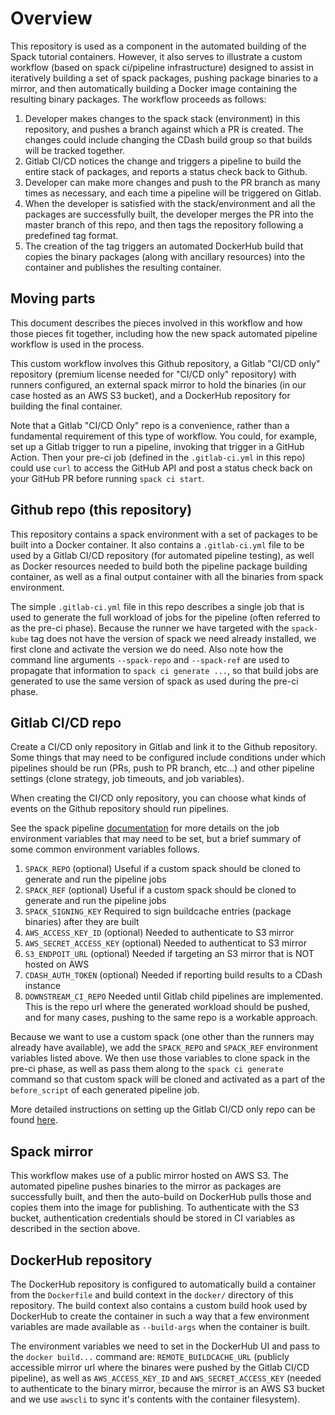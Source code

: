 # Overview

This repository is used as a component in the automated building of the Spack tutorial containers.  However, it also serves to illustrate a custom workflow (based on spack ci/pipeline infrastructure) designed to assist in iteratively building a set of spack packages, pushing package binaries to a mirror, and then automatically building a Docker image containing the resulting binary packages.  The workflow proceeds as follows:

1. Developer makes changes to the spack stack (environment) in this repository, and pushes a branch against which a PR is created.  The changes could include changing the CDash build group so that builds will be tracked together.
2. Gitlab CI/CD notices the change and triggers a pipeline to build the entire stack of packages, and reports a status check back to Github.
3. Developer can make more changes and push to the PR branch as many times as necessary, and each time a pipeline will be triggered on Gitlab.
4. When the developer is satisfied with the stack/environment and all the packages are successfully built, the developer merges the PR into the master branch of this repo, and then tags the repository following a predefined tag format.
5. The creation of the tag triggers an automated DockerHub build that copies the binary packages (along with ancillary resources) into the container and publishes the resulting container.

## Moving parts

This document describes the pieces involved in this workflow and how those pieces fit together, including how the new spack automated pipeline workflow is used in the process.

This custom workflow involves this Github repository, a Gitlab "CI/CD only" repository (premium license needed for "CI/CD only" repository) with runners configured, an external spack mirror to hold the binaries (in our case hosted as an AWS S3 bucket), and a DockerHub repository for building the final container.

Note that a Gitlab "CI/CD Only" repo is a convenience, rather than a fundamental requirement of this type of workflow.  You could, for example, set up a Gitlab trigger to run a pipeline, invoking that trigger in a GitHub Action.  Then your pre-ci job (defined in the `.gitlab-ci.yml` in this repo) could use `curl` to access the GitHub API and post a status check back on your GitHub PR before running `spack ci start`.

## Github repo (this repository)

This repository contains a spack environment with a set of packages to be built into a Docker container.  It also contains a `.gitlab-ci.yml` file to be used by a Gitlab CI/CD repository (for automated pipeline testing), as well as Docker resources needed to build both the pipeline package building container, as well as a final output container with all the binaries from spack environment.

The simple `.gitlab-ci.yml` file in this repo describes a single job that is used to generate the full workload of jobs for the pipeline (often referred to as the pre-ci phase).  Because the runner we have targeted with the `spack-kube` tag does not have the version of spack we need already installed, we first clone and activate the version we do need.  Also note how the command line arguments `--spack-repo` and `--spack-ref` are used to propagate that information to `spack ci generate ...`, so that build jobs are generated to use the same version of spack as used during the pre-ci phase.

## Gitlab CI/CD repo

Create a CI/CD only repository in Gitlab and link it to the Github repository.  Some things that may need to be configured include conditions under which pipelines should be run (PRs, push to PR branch, etc...) and other pipeline settings (clone strategy, job timeouts, and job variables).

When creating the CI/CD only repository, you can choose what kinds of events on the Github repository should run pipelines.

See the spack pipeline [documentation](https://github.com/scottwittenburg/spack/blob/add-spack-ci-command/lib/spack/docs/pipelines.rst#environment-variables-affecting-pipeline-operation) for more details on the job environment variables that may need to be set, but a brief summary of some common environment variables follows.

1. `SPACK_REPO` (optional) Useful if a custom spack should be cloned to generate and run the pipeline jobs
2. `SPACK_REF` (optional) Useful if a custom spack should be cloned to generate and run the pipeline jobs
3. `SPACK_SIGNING_KEY` Required to sign buildcache entries (package binaries) after they are built
4. `AWS_ACCESS_KEY_ID` (optional) Needed to authenticate to S3 mirror
5. `AWS_SECRET_ACCESS_KEY` (optional) Needed to authenticat to S3 mirror
6. `S3_ENDPOIT_URL` (optional) Needed if targeting an S3 mirror that is NOT hosted on AWS
7. `CDASH_AUTH_TOKEN` (optional) Needed if reporting build results to a CDash instance
8. `DOWNSTREAM_CI_REPO` Needed until Gitlab child pipelines are implemented.  This is the repo url where the generated workload should be pushed, and for many cases, pushing to the same repo is a workable approach.

Because we want to use a custom spack (one other than the runners may already have available), we add the `SPACK_REPO` and `SPACK_REF` environment variables listed above.  We then use those variables to clone spack in the pre-ci phase, as well as pass them along to the `spack ci generate` command so that custom spack will be cloned and activated as a part of the `before_script` of each generated pipeline job.

More detailed instructions on setting up the Gitlab CI/CD only repo can be found [here](./GITLAB_SETUP.md).

## Spack mirror

This workflow makes use of a public mirror hosted on AWS S3.  The automated pipeline pushes binaries to the mirror as packages are successfully built, and then the auto-build on DockerHub pulls those and copies them into the image for publishing.  To authenticate with the S3 bucket, authentication credentials should be stored in CI variables as described in the section above.

## DockerHub repository

The DockerHub repository is configured to automatically build a container from the `Dockerfile` and build context in the `docker/` directory of this repository.  The build context also contains a custom build hook used by DockerHub to create the container in such a way that a few environment variables are made available as `--build-args` when the container is built.

The environment variables we need to set in the DockerHub UI and pass to the `docker build...` command are: `REMOTE_BUILDCACHE_URL` (publicly accessible mirror url where the binares were pushed by the Gitlab CI/CD pipeline), as well as `AWS_ACCESS_KEY_ID` and `AWS_SECRET_ACCESS_KEY` (needed to authenticate to the binary mirror, because the mirror is an AWS S3 bucket and we use `awscli` to sync it's contents with the container filesystem).


